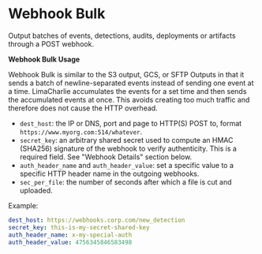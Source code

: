 # Webhook Bulk
Output batches of events, detections, audits, deployments or artifacts through a POST webhook. 

**Webhook Bulk Usage**

Webhook Bulk is similar to the S3 output, GCS, or SFTP Outputs in that it sends a batch of newline-separated events instead of sending one event at a time. LimaCharlie accumulates the events for a set time and then sends the accumulated events at once. This avoids creating too much traffic and therefore does not cause the HTTP overhead. 

* `dest_host`: the IP or DNS, port and page to HTTP(S) POST to, format `https://www.myorg.com:514/whatever`.
* `secret_key`: an arbitrary shared secret used to compute an HMAC (SHA256) signature of the webhook to verify authenticity. This is a required field. See "Webhook Details" section below.
* `auth_header_name` and `auth_header_value`: set a specific value to a specific HTTP header name in the outgoing webhooks.
* `sec_per_file`: the number of seconds after which a file is cut and uploaded.


Example:
```yaml
dest_host: https://webhooks.corp.com/new_detection
secret_key: this-is-my-secret-shared-key
auth_header_name: x-my-special-auth
auth_header_value: 4756345846583498
```

